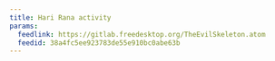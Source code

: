 ```yaml
---
title: Hari Rana activity
params:
  feedlink: https://gitlab.freedesktop.org/TheEvilSkeleton.atom
  feedid: 38a4fc5ee923783de55e910bc0abe63b
---
```

